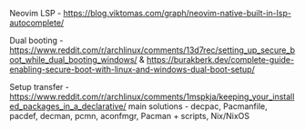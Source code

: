 Neovim LSP - 
https://blog.viktomas.com/graph/neovim-native-built-in-lsp-autocomplete/


Dual booting - 
https://www.reddit.com/r/archlinux/comments/13d7rec/setting_up_secure_boot_while_dual_booting_windows/ & 
https://burakberk.dev/complete-guide-enabling-secure-boot-with-linux-and-windows-dual-boot-setup/


Setup transfer - 
https://www.reddit.com/r/archlinux/comments/1mspkja/keeping_your_installed_packages_in_a_declarative/ main solutions - decpac, Pacmanfile, pacdef, decman, pcmn, aconfmgr, Pacman + scripts, Nix/NixOS


